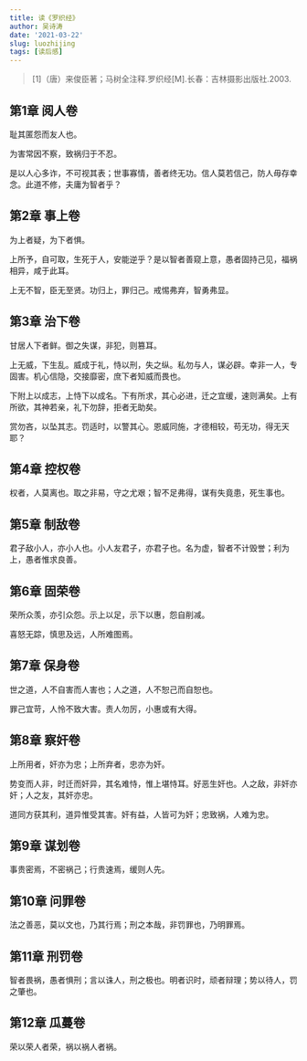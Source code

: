 ```yaml
---
title: 读《罗织经》
author: 吴诗涛
date: '2021-03-22'
slug: luozhijing
tags: [读后感]
---
```


> [1]（唐）来俊臣著；马树全注释.罗织经[M].长春：吉林摄影出版社.2003.

## 第1章 阅人卷

耻其匿怨而友人也。

为害常因不察，致祸归于不忍。

是以人心多诈，不可视其表；世事寡情，善者终无功。信人莫若信己，防人毋存幸念。此道不修，夫庸为智者乎？

## 第2章 事上卷

为上者疑，为下者惧。

上所予，自可取，生死于人，安能逆乎？是以智者善窥上意，愚者固持己见，福祸相异，咸于此耳。

上无不智，臣无至贤。功归上，罪归己。戒惕弗弃，智勇弗显。

## 第3章 治下卷

甘居人下者鲜。御之失谋，非犯，则篡耳。

上无威，下生乱。威成于礼，恃以刑，失之纵。私勿与人，谋必辟。幸非一人，专固害。机心信隐，交接靡密，庶下者知威而畏也。

下附上以成志，上恃下以成名。下有所求，其心必进，迁之宜缓，速则满矣。上有所欲，其神若亲，礼下勿辞，拒者无助矣。

赏勿吝，以坠其志。罚适时，以警其心。恩威同施，才德相较，苟无功，得无天耶？

## 第4章 控权卷

权者，人莫离也。取之非易，守之尤艰；智不足弗得，谋有失竟患，死生事也。

## 第5章 制敌卷

君子敌小人，亦小人也。小人友君子，亦君子也。名为虚，智者不计毁誉；利为上，愚者惟求良善。

## 第6章 固荣卷

荣所众羡，亦引众怨。示上以足，示下以惠，怨自削减。

喜怒无踪，慎思及远，人所难图焉。

## 第7章 保身卷

世之道，人不自害而人害也；人之道，人不恕己而自恕也。

罪己宜苛，人怜不致大害。责人勿厉，小惠或有大得。

## 第8章 察奸卷

上所用者，奸亦为忠；上所弃者，忠亦为奸。

势变而人非，时迁而奸异，其名难恃，惟上堪恃耳。好恶生奸也。人之敌，非奸亦奸；人之友，其奸亦忠。

道同方获其利，道异惟受其害。奸有益，人皆可为奸；忠致祸，人难为忠。

## 第9章 谋划卷

事贵密焉，不密祸己；行贵速焉，缓则人先。

## 第10章 问罪卷

法之善恶，莫以文也，乃其行焉；刑之本哉，非罚罪也，乃明罪焉。

## 第11章 刑罚卷

智者畏祸，愚者惧刑；言以诛人，刑之极也。明者识时，顽者辩理；势以待人，罚之肇也。

## 第12章 瓜蔓卷

荣以荣人者荣，祸以祸人者祸。
